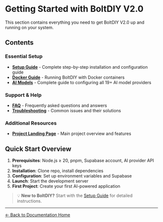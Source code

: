 # Getting Started with BoltDIY V2.0

This section contains everything you need to get BoltDIY V2.0 up and running on your system.

## Contents

### Essential Setup
- **[Setup Guide](./SETUP_GUIDE.md)** - Complete step-by-step installation and configuration guide
- **[Docker Guide](./DOCKER.md)** - Running BoltDIY with Docker containers
- **[AI Models](./ai-models.md)** - Complete guide to configuring all 19+ AI model providers

### Support & Help
- **[FAQ](./faq.md)** - Frequently asked questions and answers
- **[Troubleshooting](./troubleshooting.md)** - Common issues and their solutions

### Additional Resources
- **[Project Landing Page](./project-landing-page.md)** - Main project overview and features

## Quick Start Overview

1. **Prerequisites**: Node.js ≥ 20, pnpm, Supabase account, AI provider API keys
2. **Installation**: Clone repo, install dependencies
3. **Configuration**: Set up environment variables and Supabase
4. **Launch**: Start the development server
5. **First Project**: Create your first AI-powered application

> 💡 **New to BoltDIY?** Start with the [Setup Guide](./SETUP_GUIDE.md) for detailed instructions.

---

[← Back to Documentation Home](../index.md)